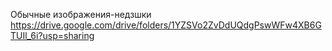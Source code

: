 Обычные изображения-недзшки https://drive.google.com/drive/folders/1YZSVo2ZvDdUQdgPswWFw4XB6GTUIl_6i?usp=sharing
